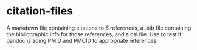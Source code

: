# citation-files
A markdown file containing citations to 6 references, a .bib file containing the bibliographic info for those references, and a csl file. Use to test if pandoc is ading PMID and PMCID to appropriate references.
